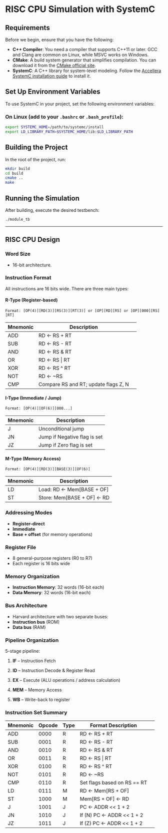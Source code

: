 # RISC CPU Simulation with SystemC

## Requirements

Before we begin, ensure that you have the following:

- **C++ Compiler**: You need a compiler that supports C++11 or later. GCC and Clang are common on Linux, while MSVC works on Windows.
- **CMake**: A build system generator that simplifies compilation. You can download it from the [CMake official site](https://cmake.org/download/).
- **SystemC**: A C++ library for system-level modeling. Follow the [Accellera SystemC installation guide](https://accellera.org/downloads/standards/systemc) to install it.

## Set Up Environment Variables

To use SystemC in your project, set the following environment variables:

### On Linux (add to your `.bashrc` or `.bash_profile`):

```bash
export SYSTEMC_HOME=/path/to/systemc/install
export LD_LIBRARY_PATH=$SYSTEMC_HOME/lib:$LD_LIBRARY_PATH
```

## Building the Project

In the root of the project, run:

```bash
mkdir build
cd build
cmake ..
make
```

## Running the Simulation

After building, execute the desired testbench:

```bash
./module_tb
```

---

## RISC CPU Design

### Word Size

- 16-bit architecture.

### Instruction Format

All instructions are 16 bits wide. There are three main types:

#### R-Type (Register-based)

```
Format: [OP(4)][RD(3)][RS(3)][RT(3)] or [OP][RD][RS] or [OP][000][RS][RT]
```

| Mnemonic | Description                          |    |
| -------- | ------------------------------------ | -- |
| ADD      | RD ← RS + RT                         |    |
| SUB      | RD ← RS - RT                         |    |
| AND      | RD ← RS & RT                         |    |
| OR       | RD ← RS \| RT                        |    |
| XOR      | RD ← RS ^ RT                         |    |
| NOT      | RD ← \~RS                            |    |
| CMP      | Compare RS and RT; update flags Z, N |    |


#### I-Type (Immediate / Jump)

```
Format: [OP(4)][OF(6)][000...]
```

| Mnemonic | Description                          |
|----------|--------------------------------------|
| J        | Unconditional jump                   |
| JN       | Jump if Negative flag is set         |
| JZ       | Jump if Zero flag is set             |

#### M-Type (Memory Access)

```
Format: [OP(4)][RD(3)][BASE(3)][OF(6)]
```

| Mnemonic | Description                 |
| -------- | --------------------------- |
| LD       | Load: RD ← Mem\[BASE + OF]  |
| ST       | Store: Mem\[BASE + OF] ← RD |


### Addressing Modes

- **Register-direct**
- **Immediate**
- **Base + offset** (for memory operations)

### Register File

- 8 general-purpose registers (R0 to R7)
- Each register is 16 bits wide

### Memory Organization

- **Instruction Memory**: 32 words (16-bit each)
- **Data Memory**: 32 words (16-bit each)

### Bus Architecture

- Harvard architecture with two separate buses:
 - **Instruction bus** (ROM)
 - **Data bus** (RAM)

### Pipeline Organization

5-stage pipeline:

1. **IF** – Instruction Fetch

2. **ID** – Instruction Decode & Register Read

3. **EX** – Execute (ALU operations / address calculation)

4. **MEM** – Memory Access

5. **WB** – Write-back to register


### Instruction Set Summary
| Mnemonic | Opcode | Type | Format Description          |    |
| -------- | ------ | ---- | --------------------------- | -- |
| ADD      | 0000   | R    | RD ← RS + RT                |    |
| SUB      | 0001   | R    | RD ← RS - RT                |    |
| AND      | 0010   | R    | RD ← RS & RT                |    |
| OR       | 0011   | R    | RD ← RS \|  RT              |    |
| XOR      | 0100   | R    | RD ← RS ^ RT                |    |
| NOT      | 0101   | R    | RD ← \~RS                   |    |
| CMP      | 0110   | R    | Set flags based on RS == RT |    |
| LD       | 0111   | M    | RD ← Mem\[RS + OF]          |    |
| ST       | 1000   | M    | Mem\[RS + OF] ← RD          |    |
| J        | 1001   | J    | PC ← ADDR << 1 + 2          |    |
| JN       | 1010   | J    | If (N) PC ← ADDR << 1 + 2   |    |
| JZ       | 1011   | J    | If (Z) PC ← ADDR << 1 + 2   |    |
